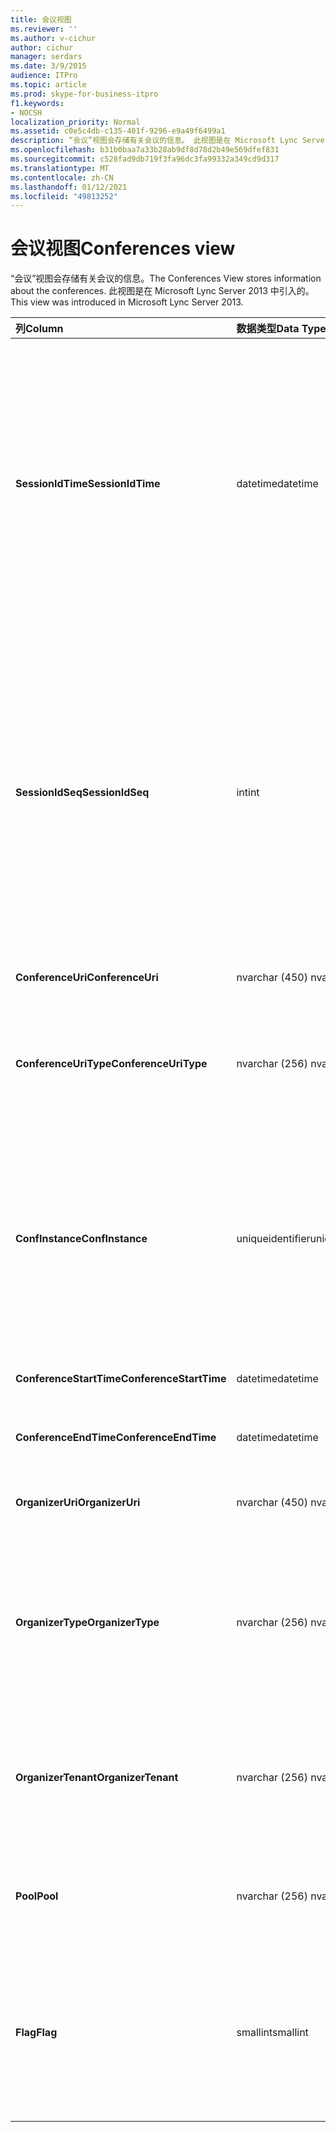 ```yaml
---
title: 会议视图
ms.reviewer: ''
ms.author: v-cichur
author: cichur
manager: serdars
ms.date: 3/9/2015
audience: ITPro
ms.topic: article
ms.prod: skype-for-business-itpro
f1.keywords:
- NOCSH
localization_priority: Normal
ms.assetid: c0e5c4db-c135-401f-9296-e9a49f6499a1
description: “会议”视图会存储有关会议的信息。 此视图是在 Microsoft Lync Server 2013 中引入的。
ms.openlocfilehash: b31b0baa7a33b28ab9df8d78d2b49e569dfef831
ms.sourcegitcommit: c528fad9db719f3fa96dc3fa99332a349cd9d317
ms.translationtype: MT
ms.contentlocale: zh-CN
ms.lasthandoff: 01/12/2021
ms.locfileid: "49813252"
---
```

# <a name="conferences-view"></a><span data-ttu-id="1f215-104">会议视图</span><span class="sxs-lookup"><span data-stu-id="1f215-104">Conferences view</span></span>
 
<span data-ttu-id="1f215-105">“会议”视图会存储有关会议的信息。</span><span class="sxs-lookup"><span data-stu-id="1f215-105">The Conferences View stores information about the conferences.</span></span> <span data-ttu-id="1f215-106">此视图是在 Microsoft Lync Server 2013 中引入的。</span><span class="sxs-lookup"><span data-stu-id="1f215-106">This view was introduced in Microsoft Lync Server 2013.</span></span>
  
|<span data-ttu-id="1f215-107">**列**</span><span class="sxs-lookup"><span data-stu-id="1f215-107">**Column**</span></span>|<span data-ttu-id="1f215-108">**数据类型**</span><span class="sxs-lookup"><span data-stu-id="1f215-108">**Data Type**</span></span>|<span data-ttu-id="1f215-109">**Details**</span><span class="sxs-lookup"><span data-stu-id="1f215-109">**Details**</span></span>|
|:-----|:-----|:-----|
|<span data-ttu-id="1f215-110">**SessionIdTime**</span><span class="sxs-lookup"><span data-stu-id="1f215-110">**SessionIdTime**</span></span> <br/> |<span data-ttu-id="1f215-111">datetime</span><span class="sxs-lookup"><span data-stu-id="1f215-111">datetime</span></span>  <br/> |<span data-ttu-id="1f215-112">会话请求的时间。</span><span class="sxs-lookup"><span data-stu-id="1f215-112">Time of session request.</span></span> <span data-ttu-id="1f215-113">与 SessionIdSeq 结合使用来唯一地标识会话。</span><span class="sxs-lookup"><span data-stu-id="1f215-113">Used in conjunction with SessionIdSeq to uniquely identify a session.</span></span> <span data-ttu-id="1f215-114">有关详细信息，请参阅 [Skype for Business Server 2015 中的 Dialogs](dialogs.md) 表。</span><span class="sxs-lookup"><span data-stu-id="1f215-114">See the [Dialogs table in Skype for Business Server 2015](dialogs.md) for more information.</span></span> <br/> |
|<span data-ttu-id="1f215-115">**SessionIdSeq**</span><span class="sxs-lookup"><span data-stu-id="1f215-115">**SessionIdSeq**</span></span> <br/> |<span data-ttu-id="1f215-116">int</span><span class="sxs-lookup"><span data-stu-id="1f215-116">int</span></span>  <br/> |<span data-ttu-id="1f215-117">用于标识会话的 ID 号。</span><span class="sxs-lookup"><span data-stu-id="1f215-117">ID number to identify the session.</span></span> <span data-ttu-id="1f215-118">与 SessionIdTime 结合使用来唯一地标识会话。</span><span class="sxs-lookup"><span data-stu-id="1f215-118">Used in conjunction with SessionIdTime to uniquely identify a session.</span></span> <span data-ttu-id="1f215-119">有关详细信息，请参阅 [Skype for Business Server 2015 中的 Dialogs](dialogs.md) 表。</span><span class="sxs-lookup"><span data-stu-id="1f215-119">See the [Dialogs table in Skype for Business Server 2015](dialogs.md) for more information.</span></span> <br/> |
|<span data-ttu-id="1f215-120">**ConferenceUri**</span><span class="sxs-lookup"><span data-stu-id="1f215-120">**ConferenceUri**</span></span> <br/> |<span data-ttu-id="1f215-121">nvarchar (450) </span><span class="sxs-lookup"><span data-stu-id="1f215-121">nvarchar(450)</span></span>  <br/> |<span data-ttu-id="1f215-122">会议的 URI。</span><span class="sxs-lookup"><span data-stu-id="1f215-122">URI for the conference.</span></span>  <br/> |
|<span data-ttu-id="1f215-123">**ConferenceUriType**</span><span class="sxs-lookup"><span data-stu-id="1f215-123">**ConferenceUriType**</span></span> <br/> |<span data-ttu-id="1f215-124">nvarchar (256) </span><span class="sxs-lookup"><span data-stu-id="1f215-124">nvarchar(256)</span></span>  <br/> |<span data-ttu-id="1f215-125">会议 URI 的类型。</span><span class="sxs-lookup"><span data-stu-id="1f215-125">Type of the conference URI.</span></span> <span data-ttu-id="1f215-126">有关详细信息， [请参阅 UriTypes](uritypes.md) 表。</span><span class="sxs-lookup"><span data-stu-id="1f215-126">See the [UriTypes table](uritypes.md) for more information.</span></span> <br/> |
|<span data-ttu-id="1f215-127">**ConfInstance**</span><span class="sxs-lookup"><span data-stu-id="1f215-127">**ConfInstance**</span></span> <br/> |<span data-ttu-id="1f215-128">uniqueidentifier</span><span class="sxs-lookup"><span data-stu-id="1f215-128">uniqueidentifier</span></span>  <br/> |<span data-ttu-id="1f215-p106">用于定期会议。定期会议的每个实例都具有相同的 ConferenceUri，但 ConfInstance 不同。</span><span class="sxs-lookup"><span data-stu-id="1f215-p106">Used for recurring conferences. Each instance of a recurring conference has the same ConferenceUri but a different ConfInstance.</span></span>  <br/> |
|<span data-ttu-id="1f215-131">**ConferenceStartTime**</span><span class="sxs-lookup"><span data-stu-id="1f215-131">**ConferenceStartTime**</span></span> <br/> |<span data-ttu-id="1f215-132">datetime</span><span class="sxs-lookup"><span data-stu-id="1f215-132">datetime</span></span>  <br/> |<span data-ttu-id="1f215-133">会议的开始时间。</span><span class="sxs-lookup"><span data-stu-id="1f215-133">Starting time for the conference.</span></span>  <br/> |
|<span data-ttu-id="1f215-134">**ConferenceEndTime**</span><span class="sxs-lookup"><span data-stu-id="1f215-134">**ConferenceEndTime**</span></span> <br/> |<span data-ttu-id="1f215-135">datetime</span><span class="sxs-lookup"><span data-stu-id="1f215-135">datetime</span></span>  <br/> |<span data-ttu-id="1f215-136">会议的结束时间。</span><span class="sxs-lookup"><span data-stu-id="1f215-136">Ending time for the conference.</span></span>  <br/> |
|<span data-ttu-id="1f215-137">**OrganizerUri**</span><span class="sxs-lookup"><span data-stu-id="1f215-137">**OrganizerUri**</span></span> <br/> |<span data-ttu-id="1f215-138">nvarchar (450) </span><span class="sxs-lookup"><span data-stu-id="1f215-138">nvarchar(450)</span></span>  <br/> |<span data-ttu-id="1f215-139">组织会议的用户的 URI。</span><span class="sxs-lookup"><span data-stu-id="1f215-139">URI of the user who organized the conference.</span></span>  <br/> |
|<span data-ttu-id="1f215-140">**OrganizerType**</span><span class="sxs-lookup"><span data-stu-id="1f215-140">**OrganizerType**</span></span> <br/> |<span data-ttu-id="1f215-141">nvarchar (256) </span><span class="sxs-lookup"><span data-stu-id="1f215-141">nvarchar(256)</span></span>  <br/> |<span data-ttu-id="1f215-142">组织会议的用户的 URI 类型。</span><span class="sxs-lookup"><span data-stu-id="1f215-142">Type of URI of the user who organized the conference.</span></span> <span data-ttu-id="1f215-143">有关详细信息， [请参阅 UriTypes](uritypes.md) 表。</span><span class="sxs-lookup"><span data-stu-id="1f215-143">See the [UriTypes table](uritypes.md) for more information.</span></span> <br/> |
|<span data-ttu-id="1f215-144">**OrganizerTenant**</span><span class="sxs-lookup"><span data-stu-id="1f215-144">**OrganizerTenant**</span></span> <br/> |<span data-ttu-id="1f215-145">nvarchar (256) </span><span class="sxs-lookup"><span data-stu-id="1f215-145">nvarchar(256)</span></span>  <br/> |<span data-ttu-id="1f215-146">组织会议的用户的租户。</span><span class="sxs-lookup"><span data-stu-id="1f215-146">Tenant of the user who organized the conference.</span></span> <span data-ttu-id="1f215-147">有关详细信息 [，请参阅"租户](tenants.md) "表。</span><span class="sxs-lookup"><span data-stu-id="1f215-147">See the [Tenants table](tenants.md) for more information.</span></span> <br/> |
|<span data-ttu-id="1f215-148">**Pool**</span><span class="sxs-lookup"><span data-stu-id="1f215-148">**Pool**</span></span> <br/> |<span data-ttu-id="1f215-149">nvarchar (256) </span><span class="sxs-lookup"><span data-stu-id="1f215-149">nvarchar(256)</span></span>  <br/> |<span data-ttu-id="1f215-150">承载会议的池的完全限定域名。</span><span class="sxs-lookup"><span data-stu-id="1f215-150">Fully qualified domain name of the pool that hosted the conference.</span></span>  <br/> |
|<span data-ttu-id="1f215-151">**Flag**</span><span class="sxs-lookup"><span data-stu-id="1f215-151">**Flag**</span></span> <br/> |<span data-ttu-id="1f215-152">smallint</span><span class="sxs-lookup"><span data-stu-id="1f215-152">smallint</span></span>  <br/> |<span data-ttu-id="1f215-p109">包含会议属性的位掩码。可能的值包括：</span><span class="sxs-lookup"><span data-stu-id="1f215-p109">Bit mask that contains Conference Attributes. Possible values are:</span></span>  <br/> <span data-ttu-id="1f215-155">0X01 - 综合事务</span><span class="sxs-lookup"><span data-stu-id="1f215-155">0X01 - Synthetic Transaction</span></span>  <br/> |
   

